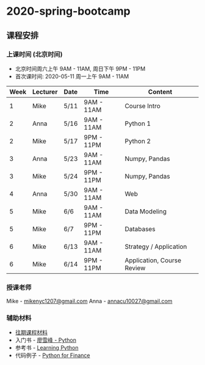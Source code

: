 # 2020-spring-bootcamp

## 课程安排
### 上课时间 (北京时间)
* 北京时间周六上午 9AM - 11AM, 周日下午 9PM - 11PM
* 首次课时间: 2020-05-11 周一上午 9AM - 11AM

|Week|Lecturer|Date|Time|Content|
|---|---|---|---|---|
| 1 | Mike | 5/11 | 9AM - 11AM | Course Intro |
| 2 | Anna | 5/16 | 9AM - 11AM | Python 1 |
| 2 | Mike | 5/17 | 9PM - 11PM | Python 2 |
| 3 | Anna | 5/23 | 9AM - 11AM | Numpy, Pandas|
| 3 | Mike | 5/24 | 9PM - 11PM | Numpy, Pandas|
| 4 | Anna | 5/30 | 9AM - 11AM | Web |
| 5 | Mike | 6/6 | 9AM - 11AM | Data Modeling |
| 5 | Mike | 6/7 | 9PM - 11PM | Databases |
| 6 | Mike | 6/13 | 9AM - 11AM | Strategy / Application  |
| 6 | Mike | 6/14 | 9PM - 11PM | Application, Course Review |

### 授课老师
Mike - mikenyc1207@gmail.com
Anna - annacu10027@gmail.com

### 辅助材料
* [往期课程材料](https://github.com/stargrep/summer-bootcamp)
* 入门书 - [廖雪峰 - Python](https://www.liaoxuefeng.com/wiki/1016959663602400)
* 参考书 - [Learning Python](https://cfm.ehu.es/ricardo/docs/python/Learning_Python.pdf)
* 代码例子 - [Python for Finance](https://github.com/PacktPublishing/Python-for-Finance-Second-Edition)

